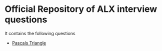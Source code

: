 # Official Repository of ALX interview questions 
It contains the following questions 
- [Pascals Triangle](https://github.com/MATRIX30/alx-interview/tree/main/0x00-pascal_triangle)
